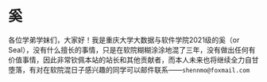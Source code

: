 # 奚

各位学弟学妹们，大家好！我是重庆大学大数据与软件学院2021级的奚（or Seal），没有什么擅长的事情，只是在软院糊糊涂涂地混了三年，没有做出任何有价值事情，因此非常钦佩本站的站长和其他贡献者，而本人未来也将继续全力自甘堕落，有对在软院混日子感兴趣的同学可以邮件联系——`shennmo@foxmail.com`  